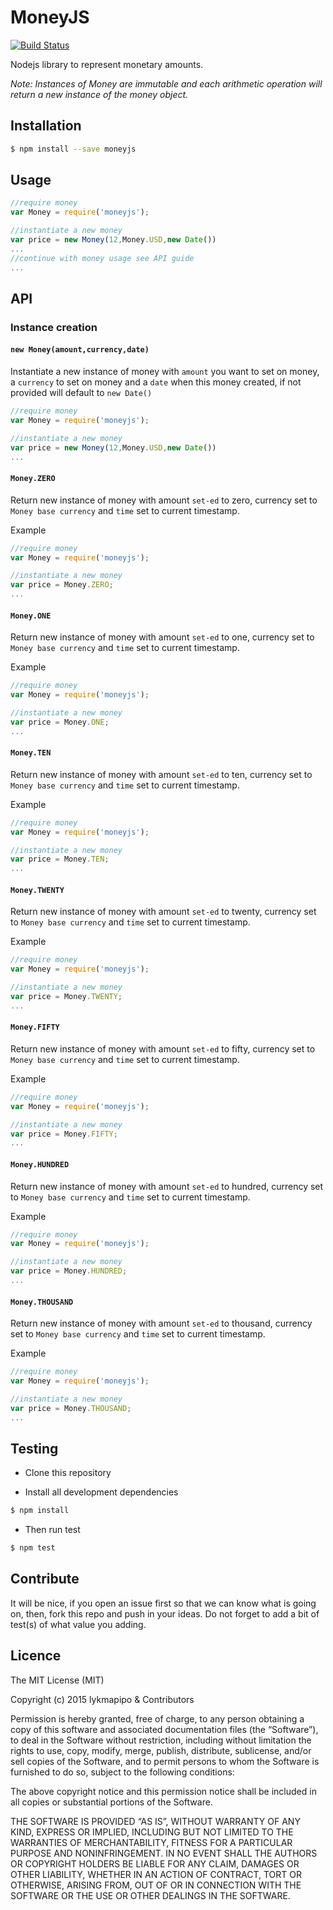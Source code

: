 # MoneyJS

[![Build Status](https://travis-ci.org/lykmapipo/MoneyJS.svg?branch=master)](https://travis-ci.org/lykmapipo/MoneyJS)

Nodejs library to represent monetary amounts.

*Note: Instances of Money are immutable and each arithmetic operation will return a new instance of the money object.*

## Installation
```sh
$ npm install --save moneyjs
```

## Usage
```js
//require money
var Money = require('moneyjs');

//instantiate a new money
var price = new Money(12,Money.USD,new Date())
...
//continue with money usage see API guide
...
```

## API

### Instance creation

#### `new Money(amount,currency,date)`
Instantiate a new instance of money with `amount` you want to set on money, a `currency` to set on money and a `date` when this money created, if not provided will default to `new Date()`

```js
//require money
var Money = require('moneyjs');

//instantiate a new money
var price = new Money(12,Money.USD,new Date())
...
```

#### `Money.ZERO`
Return new instance of money with amount `set-ed` to zero, currency set to `Money base currency` and `time` set to current timestamp.

Example
```js
//require money
var Money = require('moneyjs');

//instantiate a new money
var price = Money.ZERO;
...
```


#### `Money.ONE`
Return new instance of money with amount `set-ed` to one, currency set to `Money base currency` and `time` set to current timestamp.

Example
```js
//require money
var Money = require('moneyjs');

//instantiate a new money
var price = Money.ONE;
...
```

#### `Money.TEN`
Return new instance of money with amount `set-ed` to ten, currency set to `Money base currency` and `time` set to current timestamp.

Example
```js
//require money
var Money = require('moneyjs');

//instantiate a new money
var price = Money.TEN;
...
```

#### `Money.TWENTY`
Return new instance of money with amount `set-ed` to twenty, currency set to `Money base currency` and `time` set to current timestamp.

Example
```js
//require money
var Money = require('moneyjs');

//instantiate a new money
var price = Money.TWENTY;
...
```

#### `Money.FIFTY`
Return new instance of money with amount `set-ed` to fifty, currency set to `Money base currency` and `time` set to current timestamp.

Example
```js
//require money
var Money = require('moneyjs');

//instantiate a new money
var price = Money.FIFTY;
...
```

#### `Money.HUNDRED`
Return new instance of money with amount `set-ed` to hundred, currency set to `Money base currency` and `time` set to current timestamp.

Example
```js
//require money
var Money = require('moneyjs');

//instantiate a new money
var price = Money.HUNDRED;
...
```

#### `Money.THOUSAND`
Return new instance of money with amount `set-ed` to thousand, currency set to `Money base currency` and `time` set to current timestamp.

Example
```js
//require money
var Money = require('moneyjs');

//instantiate a new money
var price = Money.THOUSAND;
...
```


## Testing
* Clone this repository

* Install all development dependencies
```sh
$ npm install
```

* Then run test
```sh
$ npm test
```


## Contribute
It will be nice, if you open an issue first so that we can know what is going on, then, fork this repo and push in your ideas. Do not forget to add a bit of test(s) of what value you adding.


## Licence
The MIT License (MIT)

Copyright (c) 2015 lykmapipo & Contributors

Permission is hereby granted, free of charge, to any person obtaining a copy of this software and associated documentation files (the “Software”), to deal in the Software without restriction, including without limitation the rights to use, copy, modify, merge, publish, distribute, sublicense, and/or sell copies of the Software, and to permit persons to whom the Software is furnished to do so, subject to the following conditions:

The above copyright notice and this permission notice shall be included in all copies or substantial portions of the Software.

THE SOFTWARE IS PROVIDED “AS IS”, WITHOUT WARRANTY OF ANY KIND, EXPRESS OR IMPLIED, INCLUDING BUT NOT LIMITED TO THE WARRANTIES OF MERCHANTABILITY, FITNESS FOR A PARTICULAR PURPOSE AND NONINFRINGEMENT. IN NO EVENT SHALL THE AUTHORS OR COPYRIGHT HOLDERS BE LIABLE FOR ANY CLAIM, DAMAGES OR OTHER LIABILITY, WHETHER IN AN ACTION OF CONTRACT, TORT OR OTHERWISE, ARISING FROM, OUT OF OR IN CONNECTION WITH THE SOFTWARE OR THE USE OR OTHER DEALINGS IN THE SOFTWARE. 